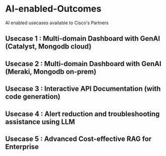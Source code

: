 # AI-enabled-Outcomes

AI enabled usecases available to Cisco's Partners


## Usecase 1 : Multi-domain Dashboard with GenAI (Catalyst, Mongodb cloud)

## Usecase 2 : Multi-domain Dashboard with GenAI (Meraki, Mongodb on-prem)

## Usecase 3 : Interactive API Documentation (with code generation)

## Usecase 4 : Alert reduction and troubleshooting assistance using LLM

## Usecase 5 : Advanced Cost-effective RAG for Enterprise